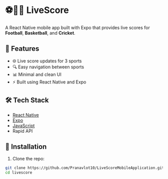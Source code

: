 # ⚽🏀🏏 LiveScore

A React Native mobile app built with Expo that provides live scores for **Football**, **Basketball**, and **Cricket**.

## 📱 Features

- 🌐 Live score updates for 3 sports
- 🔍 Easy navigation between sports
- 📊 Minimal and clean UI
- ⚡ Built using React Native and Expo

## 🛠️ Tech Stack

- [React Native](https://reactnative.dev/)
- [Expo](https://expo.dev/)
- [JavaScript](https://developer.mozilla.org/en-US/docs/Web/JavaScript)
- Rapid API

## 🚀 Installation

1. Clone the repo:

```bash
git clone https://github.com/Pranavlot10/LiveScoreMobileApplication.git
cd livescore
